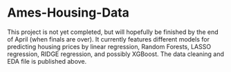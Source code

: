 # Ames-Housing-Data

This project is not yet completed, but will hopefully be finished by the end of April (when finals are over). It currently features different models for predicting housing prices by linear regression, Random Forests, LASSO regression, RIDGE regression, and possibly XGBoost. The data cleaning and EDA file is published above.
